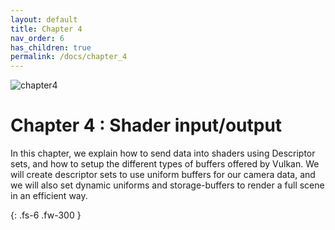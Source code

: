 ```yaml
---
layout: default
title: Chapter 4
nav_order: 6
has_children: true
permalink: /docs/chapter_4
---
```

![chapter4]({{site.baseurl}}/diagrams/chapter4.png)
# Chapter 4 : Shader input/output

In this chapter, we explain how to send data into shaders using Descriptor sets, and how to setup the different types of buffers offered by Vulkan.
We will create descriptor sets to use uniform buffers for our camera data, and we will also set dynamic uniforms and storage-buffers to render a full scene in an efficient way.

{: .fs-6 .fw-300 }

